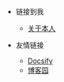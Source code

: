 <!-- _navbar.md -->

* 链接到我
  * [关于本人](/about/)


* 友情链接
  * [Docsify](https://docsify.js.org/#/)
  * [博客园](https://www.cnblogs.com/)